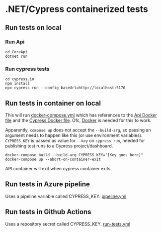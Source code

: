 # .NET/Cypress containerized tests

## Run tests on local

### Run Api
```
cd CoreApi
dotnet run
```

### Run cypress tests
```
cd cypress.io
npm install
npx cypress run --config baseUrl=http://localhost:5170
```

## Run tests in container on local
This will run [docker-compose.yml](docker-compose.yml) which has references to the [Api Docker file](CoreApi/Dockerfile) and the [Cypress Docker file](cypress.io/Dockerfile).
Ofc, [Docker](https://docs.docker.com/get-docker/) is needed for this to work.

Apparently, `compose up` does not accept the `--build-arg`, so passing an argument needs to happen like this (or use environment variables).
`CYPRESS_KEY` is passed as value for `--key` on `cypress run`, needed for publishing test runs to a Cypress project/dashboard.
```
docker-compose build --build-arg CYPRESS_KEY="[Key goes here]"
docker-compose up --abort-on-container-exit
```
API container will exit when cypress container exits.

## Run tests in Azure pipeline
Uses a pipeline variable called CYPRESS_KEY.
[pipeline.yml](.azure/pipeline.yml)

## Run tests in Github Actions
Uses a repository secret called CYPRESS_KEY.
[run-tests.yml](.github/workflows/run-tests.yml)
